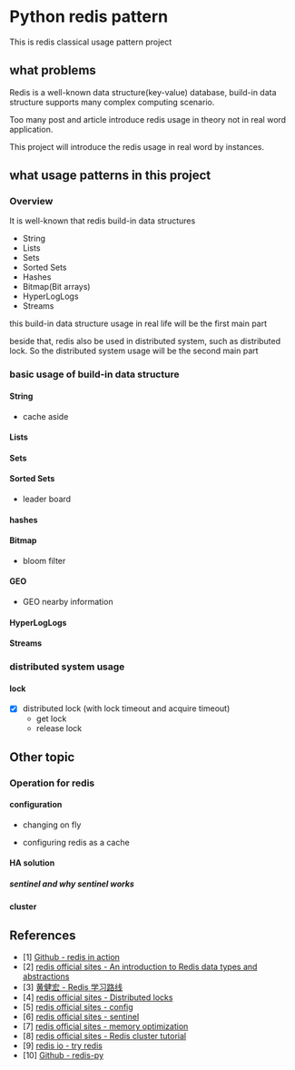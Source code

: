 # Python redis pattern

This is redis classical usage pattern project

## what problems 

Redis is a well-known data structure(key-value) database, 
build-in data structure supports many complex computing scenario.

Too many post and article introduce redis usage in theory not in real word application.

This project will introduce the redis usage in real word by instances.

## what usage patterns in this project

### Overview

It is well-known that redis build-in data structures

* String
* Lists
* Sets
* Sorted Sets
* Hashes
* Bitmap(Bit arrays)
* HyperLogLogs
* Streams


this build-in data structure usage in real life will be the first main part

beside that, redis also be used in distributed system, such as distributed lock.
So the distributed system usage will be the second main part 


### basic usage of build-in data structure

#### String

* cache aside

#### Lists

#### Sets

#### Sorted Sets

* leader board

#### hashes

#### Bitmap

* bloom filter

#### GEO

* GEO nearby information

#### HyperLogLogs

#### Streams

### distributed system usage

#### lock

- [x] distributed lock (with lock timeout and acquire timeout)  
    * get lock 
    * release lock 

## Other topic

### Operation for redis

#### configuration

* changing on fly

* configuring redis as a cache

#### HA solution

##### sentinel and why sentinel works

#### cluster

## References

- [1] [Github - redis in action](https://github.com/josiahcarlson/redis-in-action)  
- [2] [redis official sites - An introduction to Redis data types and abstractions](https://redis.io/topics/data-types-intro)  
- [3] [黄健宏 - Redis 学习路线](https://blog.huangz.me/diary/2016/how-to-learn-redis.html)  
- [4] [redis official sites - Distributed locks](https://redis.io/topics/distlock)  
- [5] [redis official sites - config](https://redis.io/topics/config)  
- [6] [redis official sites - sentinel](https://redis.io/topics/sentinel)  
- [7] [redis official sites - memory optimization](https://redis.io/topics/memory-optimization)  
- [8] [redis official sites - Redis cluster tutorial](https://redis.io/topics/cluster-tutorial)  
- [9] [redis io - try redis](http://try.redis.io/)  
- [10] [Github - redis-py](https://github.com/RedisLabs/redis-py)  

